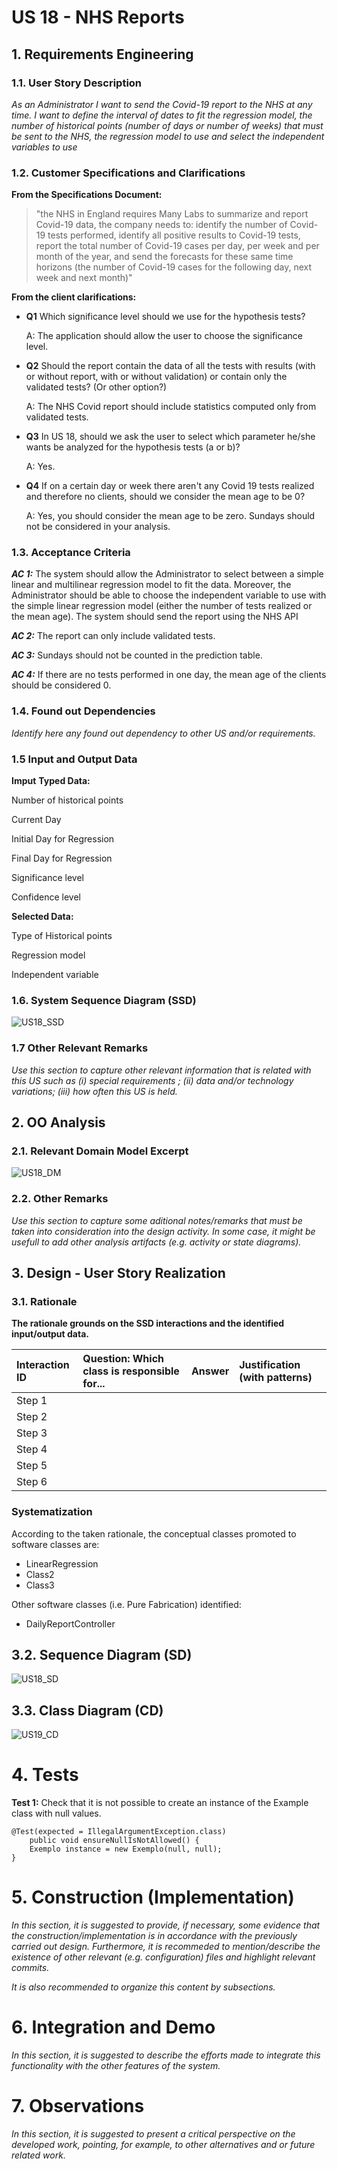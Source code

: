 # US 18 - NHS Reports

## 1. Requirements Engineering

### 1.1. User Story Description

*As an Administrator I want to send the Covid-19 report to the NHS at any time. I
 want to define the interval of dates to fit the regression model, the number of historical
 points (number of days or number of weeks) that must be sent to the NHS, the regression
 model to use and select the independent variables to use*

### 1.2. Customer Specifications and Clarifications 

**From the Specifications Document:**
>"the NHS in England requires Many Labs to summarize and report Covid-19 data, the company
  needs to: identify the number of Covid-19 tests performed, identify all positive results to Covid-19
  tests, report the total number of Covid-19 cases per day, per week and per month of the year, and
  send the forecasts for these same time horizons (the number of Covid-19 cases for the following
  day, next week and next month)"

**From the client clarifications:**
* **Q1** Which significance level should we use for the hypothesis tests?
        
    A: The application should allow the user to choose the significance level.
* **Q2** Should the report contain the data of all the tests with results (with or without report, with or without validation) or contain only the validated tests? (Or other option?)
        
    A: The NHS Covid report should include statistics computed only from validated tests.
* **Q3** In US 18, should we ask the user to select which parameter he/she wants be analyzed for the hypothesis tests (a or b)?
    
    A: Yes.
    
* **Q4** If on a certain day or week there aren't any Covid 19 tests realized and therefore no clients, should we consider the mean age to be 0?
    
    A: Yes, you should consider the mean age to be zero. Sundays should not be considered in your analysis.

### 1.3. Acceptance Criteria

**_AC 1:_** The system should allow the Administrator to select
            between a simple linear and multilinear regression model to fit the data.
            Moreover, the Administrator should be able to choose the independent variable to
            use with the simple linear regression model (either the number of tests realized or 
            the mean age). The system should send the report using the NHS API
            
**_AC 2:_** The report can only include validated tests. 

**_AC 3:_** Sundays should not be counted in the prediction table.  

**_AC 4:_** If there are no tests performed in one day, the mean age of the clients should be considered 0.

### 1.4. Found out Dependencies

*Identify here any found out dependency to other US and/or requirements.*

### 1.5 Input and Output Data

**Imput** 
**Typed Data:**

Number of historical points

Current Day

Initial Day for Regression

Final Day for Regression

Significance level

Confidence level

**Selected Data:**

Type of Historical points

Regression model

Independent variable



### 1.6. System Sequence Diagram (SSD)

![US18_SSD](US18_SSD.svg)

### 1.7 Other Relevant Remarks

*Use this section to capture other relevant information that is related with this US such as (i) special requirements ; (ii) data and/or technology variations; (iii) how often this US is held.* 

## 2. OO Analysis

### 2.1. Relevant Domain Model Excerpt

![US18_DM](US18_DM.svg)

### 2.2. Other Remarks

*Use this section to capture some aditional notes/remarks that must be taken into consideration into the design activity. In some case, it might be usefull to add other analysis artifacts (e.g. activity or state diagrams).* 

## 3. Design - User Story Realization 

### 3.1. Rationale

**The rationale grounds on the SSD interactions and the identified input/output data.**

| Interaction ID | Question: Which class is responsible for... | Answer  | Justification (with patterns)  |
|:-------------  |:--------------------- |:------------|:---------------------------- |
| Step 1  		 |							 |             |                              |
| Step 2  		 |							 |             |                              |
| Step 3  		 |							 |             |                              |
| Step 4  		 |							 |             |                              |
| Step 5  		 |							 |             |                              |
| Step 6  		 |							 |             |                              |              

### Systematization ##

According to the taken rationale, the conceptual classes promoted to software classes are: 

 * LinearRegression
 * Class2
 * Class3

Other software classes (i.e. Pure Fabrication) identified: 
 * DailyReportController

## 3.2. Sequence Diagram (SD)

![US18_SD](US18_SD.svg)

## 3.3. Class Diagram (CD)

![US19_CD](US19_CD.svg)

# 4. Tests 

**Test 1:** Check that it is not possible to create an instance of the Example class with null values. 

	@Test(expected = IllegalArgumentException.class)
		public void ensureNullIsNotAllowed() {
		Exemplo instance = new Exemplo(null, null);
	}

# 5. Construction (Implementation)

*In this section, it is suggested to provide, if necessary, some evidence that the construction/implementation is in accordance with the previously carried out design. Furthermore, it is recommeded to mention/describe the existence of other relevant (e.g. configuration) files and highlight relevant commits.*

*It is also recommended to organize this content by subsections.* 

# 6. Integration and Demo 

*In this section, it is suggested to describe the efforts made to integrate this functionality with the other features of the system.*

# 7. Observations

*In this section, it is suggested to present a critical perspective on the developed work, pointing, for example, to other alternatives and or future related work.*





